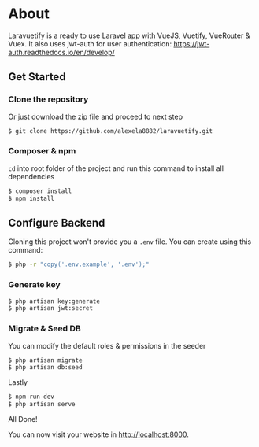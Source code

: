 # About

Laravuetify is a ready to use Laravel app with VueJS, Vuetify, VueRouter & Vuex. It also uses jwt-auth for user authentication: https://jwt-auth.readthedocs.io/en/develop/

## Get Started

### Clone the repository

Or just download the zip file and proceed to next step

```sh
$ git clone https://github.com/alexela8882/laravuetify.git
```

### Composer & npm

`cd` into root folder of the project and run this command to install all dependencies

```sh
$ composer install
$ npm install
```

## Configure Backend

Cloning this project won't provide you a `.env` file. You can create using this command:

```sh
$ php -r "copy('.env.example', '.env');"
```

### Generate key

```sh
$ php artisan key:generate
$ php artisan jwt:secret
```

### Migrate & Seed DB

You can modify the default roles & permissions in the seeder

```sh
$ php artisan migrate
$ php artisan db:seed
```

Lastly

```sh
$ npm run dev
$ php artisan serve
```

All Done!

You can now visit your website in [http://localhost:8000](http://localhost:8000).